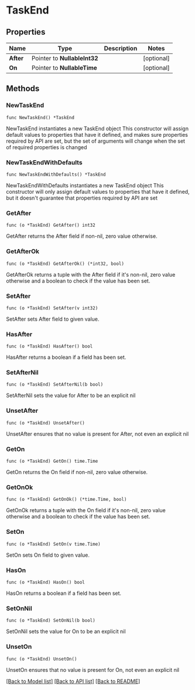 # TaskEnd

## Properties

Name | Type | Description | Notes
------------ | ------------- | ------------- | -------------
**After** | Pointer to **NullableInt32** |  | [optional] 
**On** | Pointer to **NullableTime** |  | [optional] 

## Methods

### NewTaskEnd

`func NewTaskEnd() *TaskEnd`

NewTaskEnd instantiates a new TaskEnd object
This constructor will assign default values to properties that have it defined,
and makes sure properties required by API are set, but the set of arguments
will change when the set of required properties is changed

### NewTaskEndWithDefaults

`func NewTaskEndWithDefaults() *TaskEnd`

NewTaskEndWithDefaults instantiates a new TaskEnd object
This constructor will only assign default values to properties that have it defined,
but it doesn't guarantee that properties required by API are set

### GetAfter

`func (o *TaskEnd) GetAfter() int32`

GetAfter returns the After field if non-nil, zero value otherwise.

### GetAfterOk

`func (o *TaskEnd) GetAfterOk() (*int32, bool)`

GetAfterOk returns a tuple with the After field if it's non-nil, zero value otherwise
and a boolean to check if the value has been set.

### SetAfter

`func (o *TaskEnd) SetAfter(v int32)`

SetAfter sets After field to given value.

### HasAfter

`func (o *TaskEnd) HasAfter() bool`

HasAfter returns a boolean if a field has been set.

### SetAfterNil

`func (o *TaskEnd) SetAfterNil(b bool)`

 SetAfterNil sets the value for After to be an explicit nil

### UnsetAfter
`func (o *TaskEnd) UnsetAfter()`

UnsetAfter ensures that no value is present for After, not even an explicit nil
### GetOn

`func (o *TaskEnd) GetOn() time.Time`

GetOn returns the On field if non-nil, zero value otherwise.

### GetOnOk

`func (o *TaskEnd) GetOnOk() (*time.Time, bool)`

GetOnOk returns a tuple with the On field if it's non-nil, zero value otherwise
and a boolean to check if the value has been set.

### SetOn

`func (o *TaskEnd) SetOn(v time.Time)`

SetOn sets On field to given value.

### HasOn

`func (o *TaskEnd) HasOn() bool`

HasOn returns a boolean if a field has been set.

### SetOnNil

`func (o *TaskEnd) SetOnNil(b bool)`

 SetOnNil sets the value for On to be an explicit nil

### UnsetOn
`func (o *TaskEnd) UnsetOn()`

UnsetOn ensures that no value is present for On, not even an explicit nil

[[Back to Model list]](../README.md#documentation-for-models) [[Back to API list]](../README.md#documentation-for-api-endpoints) [[Back to README]](../README.md)



